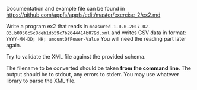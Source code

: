 Documentation and example file can be found in https://github.com/appfs/appfs/edit/master/exercise_2/ex2.md

Write a program ex2 that reads in
	`measured-1.0.0.2017-02-03.b0050c5c8deb1db59c7b2644414b079d.xml`
and writes CSV data in format:
	`YYYY-MM-DD; HH; amountOfPower-Value`
You will need the reading part later again.

Try to validate the XML file against the provided schema.

The filename to be converted should be taken **from the command line**.
The output should be to stdout, any errors to stderr.
You may use whatever library to parse the XML file.
